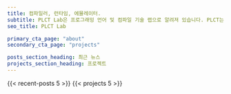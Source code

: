 ```yaml
---
title: 컴파일러, 런타임, 에뮬레이터.
subtitle: PLCT Lab은 프로그래밍 언어 및 컴파일 기술 랩으로 알려져 있습니다. PLCT는 컴파일러 기술 분야의 오픈소스 리더가 되기 위해 노력하고 있으며,  툴체인과런타임 시스템 등 소프트웨어 인프라의 기술 혁신을 추진하여 중요한 인프라의 개발과 유지를 주도하는 기술력과 관리 능력을 갖추고 있습니다. 동시에 컴파일러 분야의 첨단 인력 1만 명을 양성하여 선진 컴파일러 기술의 중국 내 보급과 발전을 추진합니다. 
seo_title: PLCT Lab

primary_cta_page: "about"
secondary_cta_page: "projects"

posts_section_heading: 최근 뉴스
projects_section_heading: 프로젝트
---
```


{{< recent-posts 5 >}}
{{< projects 5 >}}
